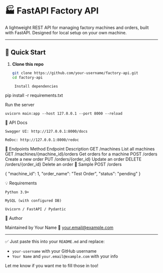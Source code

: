 # 🏭 FastAPI Factory API

A lightweight REST API for managing factory machines and orders, built with FastAPI. Designed for local setup on your own machine.

---

## 🔧 Quick Start

1. **Clone this repo**
   ```bash
   git clone https://github.com/your-username/factory-api.git
   cd factory-api

    Install dependencies

pip install -r requirements.txt

Run the server

    uvicorn main:app --host 127.0.0.1 --port 8000 --reload

📘 API Docs

    Swagger UI: http://127.0.0.1:8000/docs

    ReDoc: http://127.0.0.1:8000/redoc

📡 Endpoints
Method	Endpoint	Description
GET	/machines	List all machines
GET	/machines/{machine_id}/orders	Get orders for a machine
POST	/orders	Create a new order
PUT	/orders/{order_id}	Update an order
DELETE	/orders/{order_id}	Delete an order
🧾 Sample POST /orders

{
  "machine_id": 1,
  "order_name": "Test Order",
  "status": "pending"
}

💡 Requirements

    Python 3.9+

    MySQL (with configured DB)

    Uvicorn / FastAPI / Pydantic

👤 Author

Maintained by Your Name
📧 your.email@example.com


---

✅ Just paste this into your `README.md` and replace:
- `your-username` with your GitHub username
- `Your Name` and `your.email@example.com` with your info

Let me know if you want me to fill those in too!


